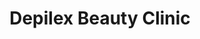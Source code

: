 ---
title: "Depilex Beauty Clinic"
url: /karachi/depilex-beauty-clinic-e-house-no-b-17-block-5-sardar-ali-sabri-road-iqbal-gulshan-near/
shop: beauty
---